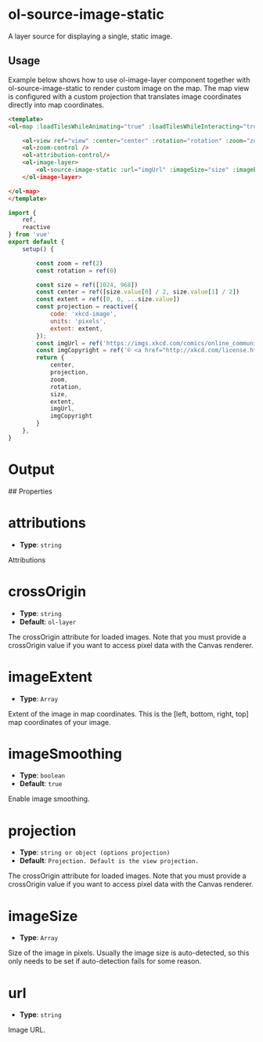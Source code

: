 # ol-source-image-static

A layer source for displaying a single, static image.

## Usage

Example below shows how to use ol-image-layer component together with ol-source-image-static to render custom image on the map. The map view is configured with a custom projection that translates image coordinates directly into map coordinates.

```html
<template>
<ol-map :loadTilesWhileAnimating="true" :loadTilesWhileInteracting="true" style="height:400px">

    <ol-view ref="view" :center="center" :rotation="rotation" :zoom="zoom" :projection="projection" />
    <ol-zoom-control />
    <ol-attribution-control/>
    <ol-image-layer>
        <ol-source-image-static :url="imgUrl" :imageSize="size" :imageExtent="extent" :projection="projection" :attributions="imgCopyright"></ol-source-image-static>
    </ol-image-layer>

</ol-map>
</template>
```

```js
import {
    ref,
    reactive
} from 'vue'
export default {
    setup() {

        const zoom = ref(2)
        const rotation = ref(0)

        const size = ref([1024, 968])
        const center = ref([size.value[0] / 2, size.value[1] / 2])
        const extent = ref([0, 0, ...size.value])
        const projection = reactive({
            code: 'xkcd-image',
            units: 'pixels',
            extent: extent,
        });
        const imgUrl = ref('https://imgs.xkcd.com/comics/online_communities.png');
        const imgCopyright = ref('© <a href="http://xkcd.com/license.html">xkcd</a>');
        return {
            center,
            projection,
            zoom,
            rotation,
            size,
            extent,
            imgUrl,
            imgCopyright
        }
    },
}
```

# Output

<script setup>
import ImageLayerDemo from "@demos/ImageLayerDemo.vue"
</script>

<ClientOnly>
<ImageLayerDemo />
</ClientOnly>
## Properties


# attributions

- **Type**: `string`
	
Attributions

# crossOrigin

- **Type**: `string`
- **Default**: `ol-layer`
		
The crossOrigin attribute for loaded images. Note that you must provide a crossOrigin value if you want to access pixel data with the Canvas renderer. 

# imageExtent

- **Type**: `Array`
		
Extent of the image in map coordinates. This is the [left, bottom, right, top] map coordinates of your image. 

# imageSmoothing

- **Type**: `boolean`
- **Default**: `true`
		
Enable image smoothing.

# projection

- **Type**: `string or object (options projection)`
- **Default**: `Projection. Default is the view projection.`
		
The crossOrigin attribute for loaded images. Note that you must provide a crossOrigin value if you want to access pixel data with the Canvas renderer. 

# imageSize

- **Type**: `Array`
		
Size of the image in pixels. Usually the image size is auto-detected, so this only needs to be set if auto-detection fails for some reason.

# url

- **Type**: `string`
		
Image URL.